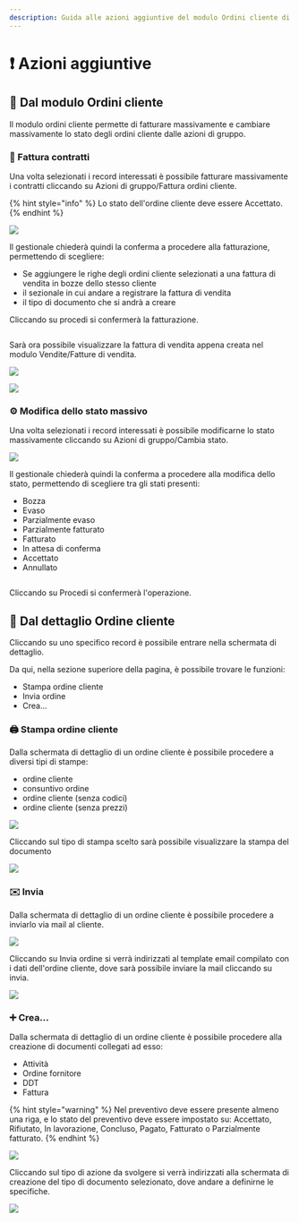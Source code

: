 ```yaml
---
description: Guida alle azioni aggiuntive del modulo Ordini cliente di OpenSTAManager
---
```


# ❗ Azioni aggiuntive

## 👥 Dal modulo Ordini cliente

Il modulo ordini cliente permette di fatturare massivamente e cambiare massivamente lo stato degli ordini cliente dalle azioni di gruppo.

### 📃 Fattura contratti

Una volta selezionati i record interessati è possibile fatturare massivamente i contratti cliccando su Azioni di gruppo/Fattura ordini cliente.

{% hint style="info" %}
Lo stato dell'ordine cliente deve essere Accettato.
{% endhint %}

![](<../../../../.gitbook/assets/immagine (318).png>)

Il gestionale chiederà quindi la conferma a procedere alla fatturazione, permettendo di scegliere:

* Se aggiungere le righe degli ordini cliente selezionati a una fattura di vendita in bozze dello stesso cliente
* il sezionale in cui andare a registrare la fattura di vendita
* il tipo di documento che si andrà a creare

Cliccando su procedi si confermerà la fatturazione.

&#x20;                                                 <img src="../../../../.gitbook/assets/immagine (28).png" alt="" data-size="original">

Sarà ora possibile visualizzare la fattura di vendita appena creata nel modulo Vendite/Fatture di vendita.

![](<../../../../.gitbook/assets/immagine (277).png>)

![](<../../../../.gitbook/assets/immagine (184).png>)

### ⚙️ Modifica dello stato massivo

Una volta selezionati i record interessati è possibile modificarne lo stato massivamente cliccando su Azioni di gruppo/Cambia stato.

![](<../../../../.gitbook/assets/immagine (262).png>)

Il gestionale chiederà quindi la conferma a procedere alla modifica dello stato, permettendo di scegliere tra gli stati presenti:

* Bozza
* Evaso
* Parzialmente evaso
* Parzialmente fatturato
* Fatturato
* In attesa di conferma
* Accettato
* Annullato

&#x20;                                                  <img src="../../../../.gitbook/assets/immagine (448).png" alt="" data-size="original">

Cliccando su Procedi si confermerà l'operazione.

## 👤 Dal dettaglio Ordine cliente

Cliccando su uno specifico record è possibile entrare nella schermata di dettaglio.

Da qui, nella sezione superiore della pagina, è possibile trovare le funzioni:

* Stampa ordine cliente
* Invia ordine
* Crea...

### 🖨️ Stampa ordine cliente

Dalla schermata di dettaglio di un ordine cliente è possibile procedere a diversi tipi di stampe:

* ordine cliente
* consuntivo ordine
* ordine cliente (senza codici)
* ordine cliente (senza prezzi)

![](<../../../../.gitbook/assets/immagine (279).png>)

Cliccando sul tipo di stampa scelto sarà possibile visualizzare la stampa del documento

&#x20;                                           ![](<../../../../.gitbook/assets/immagine (182).png>)

### ✉️ Invia

Dalla schermata di dettaglio di un ordine cliente è possibile procedere a inviarlo via mail al cliente.

![](<../../../../.gitbook/assets/immagine (261).png>)

Cliccando su Invia ordine si verrà indirizzati al template email compilato con i dati dell'ordine cliente, dove sarà possibile inviare la mail cliccando su invia.

![](<../../../../.gitbook/assets/immagine (423).png>)

### ➕ Crea...

Dalla schermata di dettaglio di un ordine cliente è possibile procedere alla creazione di documenti collegati ad esso:

* Attività
* Ordine fornitore
* DDT
* Fattura

{% hint style="warning" %}
Nel preventivo deve essere presente almeno una riga, e lo stato del preventivo deve essere impostato su: Accettato, Rifiutato, In lavorazione, Concluso, Pagato, Fatturato o Parzialmente fatturato.
{% endhint %}

![](<../../../../.gitbook/assets/immagine (428).png>)

Cliccando sul tipo di azione da svolgere si verrà indirizzati alla schermata di creazione del tipo di documento selezionato, dove andare a definirne le specifiche.

![](<../../../../.gitbook/assets/immagine (416).png>)
